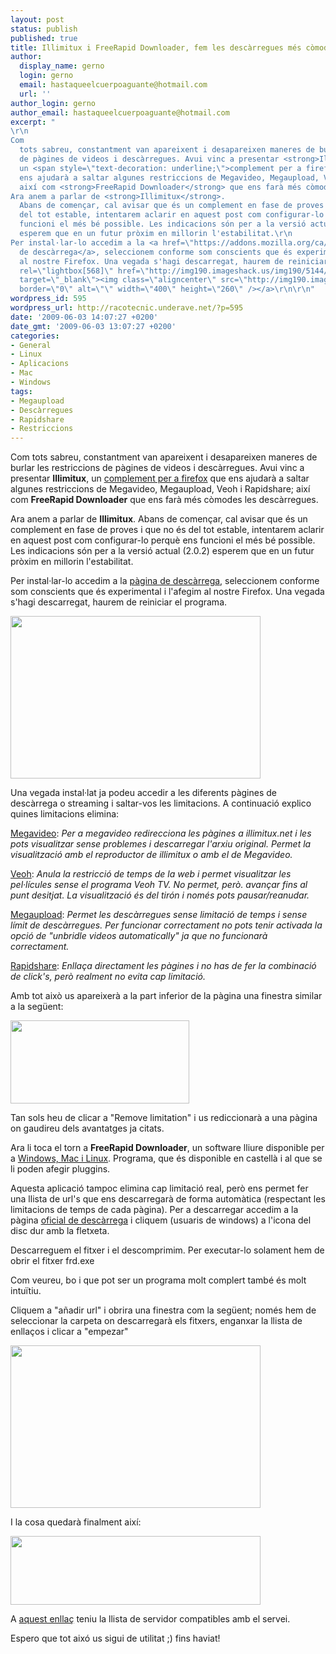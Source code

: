 ```yaml
---
layout: post
status: publish
published: true
title: Illimitux i FreeRapid Downloader, fem les descàrregues més còmodes
author:
  display_name: gerno
  login: gerno
  email: hastaqueelcuerpoaguante@hotmail.com
  url: ''
author_login: gerno
author_email: hastaqueelcuerpoaguante@hotmail.com
excerpt: "
\r\n
Com
  tots sabreu, constantment van apareixent i desapareixen maneres de burlar les restriccions
  de pàgines de videos i descàrregues. Avui vinc a presentar <strong>Illimitux</strong>,
  un <span style=\"text-decoration: underline;\">complement per a firefox</span> que
  ens ajudarà a saltar algunes restriccions de Megavideo, Megaupload, Veoh i Rapidshare;
  així com <strong>FreeRapid Downloader</strong> que ens farà més còmodes les descàrregues.\r\n
Ara anem a parlar de <strong>Illimitux</strong>.
  Abans de començar, cal avisar que és un complement en fase de proves i que no és
  del tot estable, intentarem aclarir en aquest post com configurar-lo perquè ens
  funcioni el més bé possible. Les indicacions són per a la versió actual (2.0.2)
  esperem que en un futur pròxim en millorin l'estabilitat.\r\n
Per instal·lar-lo accedim a la <a href=\"https://addons.mozilla.org/ca/firefox/addon/11037\">pàgina
  de descàrrega</a>, seleccionem conforme som conscients que és experimental i l'afegim
  al nostre Firefox. Una vegada s'hagi descarregat, haurem de reiniciar el programa.\r\n\r\n<a
  rel=\"lightbox[568]\" href=\"http://img190.imageshack.us/img190/5144/13086518.jpg\"
  target=\"_blank\"><img class=\"aligncenter\" src=\"http://img190.imageshack.us/img190/5144/13086518.jpg\"
  border=\"0\" alt=\"\" width=\"400\" height=\"260\" /></a>\r\n\r\n"
wordpress_id: 595
wordpress_url: http://racotecnic.underave.net/?p=595
date: '2009-06-03 14:07:27 +0200'
date_gmt: '2009-06-03 13:07:27 +0200'
categories:
- General
- Linux
- Aplicacions
- Mac
- Windows
tags:
- Megaupload
- Descàrregues
- Rapidshare
- Restriccions
---
```




Com tots sabreu, constantment van apareixent i desapareixen maneres de burlar les restriccions de pàgines de videos i descàrregues. Avui vinc a presentar <strong>Illimitux</strong>, un <span style="text-decoration: underline;">complement per a firefox</span> que ens ajudarà a saltar algunes restriccions de Megavideo, Megaupload, Veoh i Rapidshare; així com <strong>FreeRapid Downloader</strong> que ens farà més còmodes les descàrregues.

Ara anem a parlar de <strong>Illimitux</strong>. Abans de començar, cal avisar que és un complement en fase de proves i que no és del tot estable, intentarem aclarir en aquest post com configurar-lo perquè ens funcioni el més bé possible. Les indicacions són per a la versió actual (2.0.2) esperem que en un futur pròxim en millorin l'estabilitat.

Per instal·lar-lo accedim a la <a href="https://addons.mozilla.org/ca/firefox/addon/11037">pàgina de descàrrega</a>, seleccionem conforme som conscients que és experimental i l'afegim al nostre Firefox. Una vegada s'hagi descarregat, haurem de reiniciar el programa.

<a rel="lightbox[568]" href="http://img190.imageshack.us/img190/5144/13086518.jpg" target="_blank"><img class="aligncenter" src="http://img190.imageshack.us/img190/5144/13086518.jpg" border="0" alt="" width="400" height="260" /></a>

<a id="more"></a><a id="more-595"></a>

Una vegada instal·lat ja podeu accedir a les diferents pàgines de descàrrega o streaming i saltar-vos les limitacions. A continuació explico quines limitacions elimina:

<span style="text-decoration: underline;">Megavideo</span>: <em>Per a megavideo redirecciona les pàgines a illimitux.net i les pots visualitzar sense problemes i descarregar l'arxiu original. Permet la visualització amb el reproductor de illimitux o amb el de Megavideo.<br />
</em>

<span style="text-decoration: underline;">Veoh</span>: <em>Anula la restricció de temps de la web i permet visualitzar les pel·lícules sense el programa Veoh TV. No permet, però. avançar fins al punt desitjat. La visualització és del tirón i només pots pausar/reanudar.</em>

<span style="text-decoration: underline;">Megaupload</span>: <em>Permet les descàrregues sense limitació de temps i sense límit de descàrregues. Per funcionar correctament no pots tenir activada la opció de "unbridle videos automatically" ja que no funcionarà correctament.<br />
</em>

<span style="text-decoration: underline;">Rapidshare</span>:<em> Enllaça directament les pàgines i no has de fer la combinació de click's, però realment no evita cap limitació.</em>

Amb tot això us apareixerà a la part inferior de la pàgina una finestra similar a la següent:

<a rel="lightbox[568]" href="http://img242.imageshack.us/img242/5120/dibujobeq.jpg" target="_blank"><img class="aligncenter" style="border: 0pt none;" src="http://img242.imageshack.us/img242/5120/dibujobeq.jpg" border="0" alt="" width="286" height="133" /></a>

Tan sols heu de clicar a "Remove limitation" i us rediccionarà a una pàgina on gaudireu dels avantatges ja citats.

Ara li toca el torn a <strong>FreeRapid Downloader</strong>, un software lliure disponible per a <span style="text-decoration: underline;">Windows, Mac i Linux</span>. Programa, que és disponible en castellà i al que se li poden afegir pluggins.

Aquesta aplicació tampoc elimina cap limitació real, però ens permet fer una llista de url's que ens descarregarà de forma automàtica (respectant les limitacions de temps de cada pàgina). Per a descarregar accedim a la pàgina <a href="http://wordrider.net/freerapid/download.html">oficial de descàrrega</a> i cliquem (usuaris de windows) a l'icona del disc dur amb la fletxeta.

Descarreguem el fitxer i el descomprimim. Per executar-lo solament hem de obrir el fitxer frd.exe

Com veureu, bo i que pot ser un programa molt complert també és molt intuïtiu.

Cliquem a "añadir url" i obrira una finestra com la següent; només hem de seleccionar la carpeta on descarregarà els fitxers, enganxar la llista de enllaços i clicar a "empezar"

<a rel="lightbox[568]" href="http://img26.imageshack.us/img26/5684/frdd.jpg" target="_blank"><img class="aligncenter" src="http://img26.imageshack.us/img26/5684/frdd.jpg" border="0" alt="" width="400" height="260" /></a>

I la cosa quedarà finalment així:

<a rel="lightbox[568]" href="http://img522.imageshack.us/img522/5788/frd2.jpg" target="_blank"><img class="aligncenter" style="border: 0pt none;" src="http://img522.imageshack.us/img522/5788/frd2.jpg" border="0" alt="" width="400" height="110" /></a>

A <a href="http://wordrider.net/freerapid/index.html">aquest enllaç</a> teniu la llista de servidor compatibles amb el servei.

Espero que tot aixó us sigui de utilitat ;) fins haviat!
